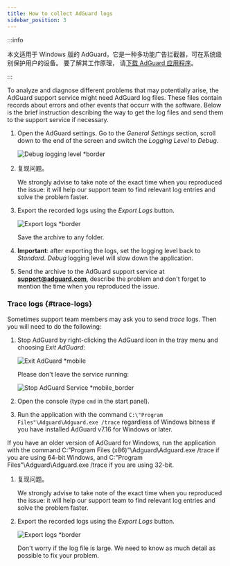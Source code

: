 ```yaml
---
title: How to collect AdGuard logs
sidebar_position: 3
---
```


:::info

本文适用于 Windows 版的 AdGuard，它是一种多功能广告拦截器，可在系统级别保护用户的设备。 要了解其工作原理， 请[下载 AdGuard 应用程序](https://agrd.io/download-kb-adblock)。

:::

To analyze and diagnose different problems that may potentially arise, the AdGuard support service might need AdGuard log files. These files contain records about errors and other events that occurr with the software. Below is the brief instruction describing the way to get the log files and send them to the support service if necessary.

1. Open the AdGuard settings. Go to the *General Settings* section, scroll down to the end of the screen and switch the *Logging Level* to *Debug*.

    ![Debug logging level *border](https://cdn.adtidy.org/content/kb/ad_blocker/windows/solving-problems/adg-logs-1.png)

1. 复现问题。

    We strongly advise to take note of the exact time when you reproduced the issue: it will help our support team to find relevant log entries and solve the problem faster.

1. Export the recorded logs using the *Export Logs* button.

    ![Export logs *border](https://cdn.adtidy.org/content/kb/ad_blocker/windows/solving-problems/adg-logs-2.png)

    Save the archive to any folder.

1. **Important**: after exporting the logs, set the logging level back to *Standard*. *Debug* logging level will slow down the application.

1. Send the archive to the AdGuard support service at **support@adguard.com**, describe the problem and don't forget to mention the time when you reproduced the issue.

### Trace logs {#trace-logs}

Sometimes support team members may ask you to send *trace* logs. Then you will need to do the following:

1. Stop AdGuard by right-clicking the AdGuard icon in the tray menu and choosing *Exit AdGuard*:

    ![Exit AdGuard *mobile](https://cdn.adtidy.org/content/kb/ad_blocker/windows/solving-problems/adg-logs-3.png)

    Please don't leave the service running:

    ![Stop AdGuard Service *mobile_border](https://cdn.adtidy.org/public/Adguard/kb/newscreenshots/En/eng_logs_4.png)

1. Open the console (type `cmd` in the start panel).

1. Run the application with the command `C:\"Program Files"\Adguard\Adguard.exe /trace` regardless of Windows bitness if you have installed AdGuard v7.16 for Windows or later.

If you have an older version of AdGuard for Windows, run the application with the command C:\"Program Files (x86)"\Adguard\Adguard.exe /trace if you are using 64-bit Windows, and C:\"Program Files"\Adguard\Adguard.exe /trace if you are using 32-bit.

1. 复现问题。

    We strongly advise to take note of the exact time when you reproduced the issue: it will help our support team to find relevant log entries and solve the problem faster.

1. Export the recorded logs using the *Export Logs* button.

    ![Export logs *border](https://cdn.adtidy.org/content/kb/ad_blocker/windows/solving-problems/adg-logs-2.png)

    Don't worry if the log file is large. We need to know as much detail as possible to fix your problem.
